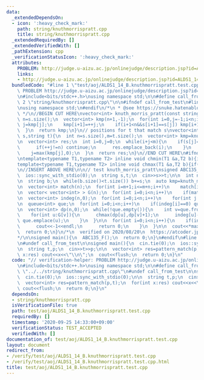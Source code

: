 ```yaml
---
data:
  _extendedDependsOn:
  - icon: ':heavy_check_mark:'
    path: string/knuthmorrispratt.cpp
    title: string/knuthmorrispratt.cpp
  _extendedRequiredBy: []
  _extendedVerifiedWith: []
  _pathExtension: cpp
  _verificationStatusIcon: ':heavy_check_mark:'
  attributes:
    PROBLEM: http://judge.u-aizu.ac.jp/onlinejudge/description.jsp?id=ALDS1_14_B
    links:
    - http://judge.u-aizu.ac.jp/onlinejudge/description.jsp?id=ALDS1_14_B
  bundledCode: "#line 1 \"test/aoj/ALDS1_14_B.knuthmorrispratt.test.cpp\"\n// verification-helper:\
    \ PROBLEM http://judge.u-aizu.ac.jp/onlinejudge/description.jsp?id=ALDS1_14_B\n\
    \n#include<bits/stdc++.h>\nusing namespace std;\n\n#define call_from_test\n#line\
    \ 2 \"string/knuthmorrispratt.cpp\"\n\n#ifndef call_from_test\n#line 5 \"string/knuthmorrispratt.cpp\"\
    \nusing namespace std;\n#endif\n/*\n * @see https://snuke.hatenablog.com/entry/2017/07/18/101026\n\
    \ */\n//BEGIN CUT HERE\nvector<int> knuth_morris_pratt(const string &s){\n  int\
    \ n=s.size();\n  vector<int> kmp(n+1,-1);\n  for(int i=0,j=-1;i<n;i++){\n    while(~j&&s[i]!=s[j])\
    \ j=kmp[j];\n    kmp[i+1]=++j;\n    if(i+1<n&&s[i+1]==s[j]) kmp[i+1]=kmp[j];\n\
    \  }\n  return kmp;\n}\n// positions for t that match s\nvector<int> pattern_match(string\
    \ s,string t){\n  int n=s.size(),m=t.size();\n  vector<int> kmp=knuth_morris_pratt(s);\n\
    \n  vector<int> res;\n  int i=0,j=0;\n  while(i+j<m){\n    if(s[j]==t[i+j]){\n\
    \      if(++j!=n) continue;\n      res.emplace_back(i);\n    }\n    i+=j-kmp[j];\n\
    \    j=max(kmp[j],0);\n  }\n  return res;\n}\n//END CUT HERE\n#ifndef call_from_test\n\
    \ntemplate<typename T1,typename T2> inline void chmin(T1 &a,T2 b){if(a>b) a=b;}\n\
    template<typename T1,typename T2> inline void chmax(T1 &a,T2 b){if(a<b) a=b;}\n\
    \n//INSERT ABOVE HERE\n\n// test knuth_morris_pratt\nsigned ABC135_F(){\n  cin.tie(0);\n\
    \  ios::sync_with_stdio(0);\n  string s,t;\n  cin>>s>>t;\n\n  int n=s.size(),m=t.size();\n\
    \n  string b;\n  while(b.size()<t.size()) b+=s;\n  auto kmp=knuth_morris_pratt(t+'$'+b+b);\n\
    \n  vector<int> match(n);\n  for(int i=m+1;i<=m+n;i++)\n    match[i-(m+1)]=kmp[i+m]==m;\n\
    \n  vector< vector<int> > G(n);\n  for(int i=0;i<n;i++)\n    if(match[i]) G[i].emplace_back((i+m)%n);\n\
    \n  vector<int> indeg(n,0);\n  for(int i=0;i<n;i++)\n    for(int j:G[i]) indeg[j]++;\n\
    \n  queue<int> que;\n  for(int i=0;i<n;i++)\n    if(indeg[i]==0) que.emplace(i);\n\
    \n  vector<int> dp(n,0);\n  while(!que.empty()){\n    int v=que.front();que.pop();\n\
    \    for(int u:G[v]){\n      chmax(dp[u],dp[v]+1);\n      indeg[u]--;\n      if(indeg[u]==0)\
    \ que.emplace(u);\n    }\n  }\n\n  for(int i=0;i<n;i++){\n    if(indeg[i]!=0){\n\
    \      cout<<-1<<endl;\n      return 0;\n    }\n  }\n\n  cout<<*max_element(dp.begin(),dp.end())<<endl;\n\
    \  return 0;\n}\n/*\n  verified on 2020/08/20\n  https://atcoder.jp/contests/abc135/tasks/abc135_f\n\
    */\n\nsigned main(){\n  ABC135_F();\n  return 0;\n}\n#endif\n#line 8 \"test/aoj/ALDS1_14_B.knuthmorrispratt.test.cpp\"\
    \n#undef call_from_test\n\nsigned main(){\n  cin.tie(0);\n  ios::sync_with_stdio(0);\n\
    \n  string t,p;\n  cin>>t>>p;\n\n  vector<int> res=pattern_match(p,t);\n  for(int\
    \ x:res) cout<<x<<\"\\n\";\n  cout<<flush;\n  return 0;\n}\n"
  code: "// verification-helper: PROBLEM http://judge.u-aizu.ac.jp/onlinejudge/description.jsp?id=ALDS1_14_B\n\
    \n#include<bits/stdc++.h>\nusing namespace std;\n\n#define call_from_test\n#include\
    \ \"../../string/knuthmorrispratt.cpp\"\n#undef call_from_test\n\nsigned main(){\n\
    \  cin.tie(0);\n  ios::sync_with_stdio(0);\n\n  string t,p;\n  cin>>t>>p;\n\n\
    \  vector<int> res=pattern_match(p,t);\n  for(int x:res) cout<<x<<\"\\n\";\n \
    \ cout<<flush;\n  return 0;\n}\n"
  dependsOn:
  - string/knuthmorrispratt.cpp
  isVerificationFile: true
  path: test/aoj/ALDS1_14_B.knuthmorrispratt.test.cpp
  requiredBy: []
  timestamp: '2020-09-25 14:33:00+09:00'
  verificationStatus: TEST_ACCEPTED
  verifiedWith: []
documentation_of: test/aoj/ALDS1_14_B.knuthmorrispratt.test.cpp
layout: document
redirect_from:
- /verify/test/aoj/ALDS1_14_B.knuthmorrispratt.test.cpp
- /verify/test/aoj/ALDS1_14_B.knuthmorrispratt.test.cpp.html
title: test/aoj/ALDS1_14_B.knuthmorrispratt.test.cpp
---
```


